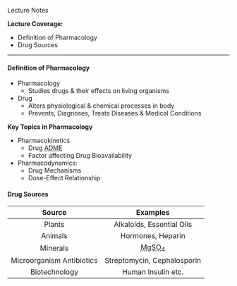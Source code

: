 Lecture Notes

**Lecture Coverage:**
- Definition of Pharmacology
- Drug Sources

---
#### **Definition of Pharmacology**
- Pharmacology
	- Studies drugs & their effects on living organisms
- Drug
	- Alters physiological & chemical processes in body
	- Prevents, Diagnoses, Treats Diseases & Medical Conditions

**Key Topics in Pharmacology**
- Pharmacokinetics
	- Drug <abbr Title="Absorption, Digestion, Metabolism & Excretion">ADME</abbr>
	- Factor affecting Drug Bioavailability
- Pharmacodynamics:
	- Drug Mechanisms
	- Dose-Effect Relationship


#### **Drug Sources**
|        **Source**         |                      **Examples**                       |
| :-----------------------: | :-----------------------------------------------------: |
|          Plants           |                Alkaloids, Essential Oils                |
|          Animals          |                    Hormones, Heparin                    |
|         Minerals          | <abbr Title="Magnesium Sulfate">MgSO<sub>4</sub></abbr> |
| Microorganism Antibiotics |               Streptomycin, Cephalosporin               |
|       Biotechnology       |                   Human Insulin etc.                    |


